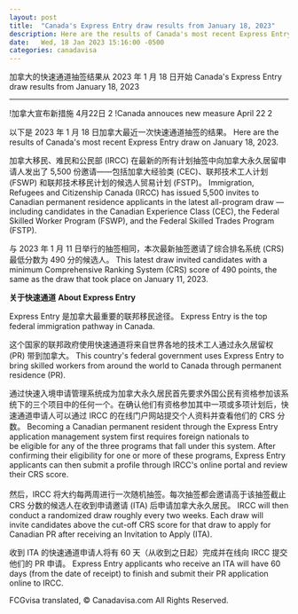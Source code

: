 ```yaml
---
layout: post
title:  "Canada's Express Entry draw results from January 18, 2023"
description: Here are the results of Canada's most recent Express Entry draw on January 18, 2023.
date:   Wed, 18 Jan 2023 15:16:00 -0500
categories: canadavisa
---
```


加拿大的快速通道抽签结果从 2023 年 1 月 18 日开始	Canada's Express Entry draw results from January 18, 2023
	
* * *	* *
	
!加拿大宣布新措施 4月22日 2	!Canada annouces new measure April 22 2
	
以下是 2023 年 1 月 18 日加拿大最近一次快速通道抽签的结果。	Here are the results of Canada's most recent Express Entry draw on January 18, 2023.
	
加拿大移民、难民和公民部 (IRCC) 在最新的所有计划抽签中向加拿大永久居留申请人发出了 5,500 份邀请——包括加拿大经验类 (CEC)、联邦技术工人计划 (FSWP) 和联邦技术移民计划的候选人贸易计划 (FSTP)。	Immigration, Refugees and Citizenship Canada (IRCC) has issued 5,500 invites to Canadian permanent residence applicants in the latest all-program draw — including candidates in the Canadian Experience Class (CEC), the Federal Skilled Worker Program (FSWP), and the Federal Skilled Trades Program (FSTP).
	
与 2023 年 1 月 11 日举行的抽签相同，本次最新抽签邀请了综合排名系统 (CRS) 最低分数为 490 分的候选人。	This latest draw invited candidates with a minimum Comprehensive Ranking System (CRS) score of 490 points, the same as the draw that took place on January 11, 2023.  
	  
**关于快速通道**	**About Express Entry**
	
Express Entry 是加拿大最重要的联邦移民途径。	Express Entry is the top federal immigration pathway in Canada. 
	
这个国家的联邦政府使用快速通道将来自世界各地的技术工人通过永久居留权 (PR) 带到加拿大。	This country's federal government uses Express Entry to bring skilled workers from around the world to Canada through permanent residence (PR).
	
通过快速入境申请管理系统成为加拿大永久居民首先要求外国公民有资格参加该系统下的三个项目中的任何一个。在确认他们有资格参加其中一项或多项计划后，快速通道申请人可以通过 IRCC 的在线门户网站提交个人资料并查看他们的 CRS 分数。	Becoming a Canadian permanent resident through the Express Entry application management system first requires foreign nationals to be eligible for any of the three programs that fall under this system. After confirming their eligibility for one or more of these programs, Express Entry applicants can then submit a profile through IRCC's online portal and review their CRS score.   
	   
然后，IRCC 将大约每两周进行一次随机抽签。每次抽签都会邀请高于该抽签截止 CRS 分数的候选人在收到申请邀请 (ITA) 后申请加拿大永久居民。	IRCC will then conduct a randomized draw roughly every two weeks. Each draw will invite candidates above the cut-off CRS score for that draw to apply for Canadian PR after receiving an Invitation to Apply (ITA). 
	
收到 ITA 的快速通道申请人将有 60 天（从收到之日起）完成并在线向 IRCC 提交他们的 PR 申请。	Express Entry applicants who receive an ITA will have 60 days (from the date of receipt) to finish and submit their PR application online to IRCC.

FCGvisa translated, © Canadavisa.com All Rights Reserved.
